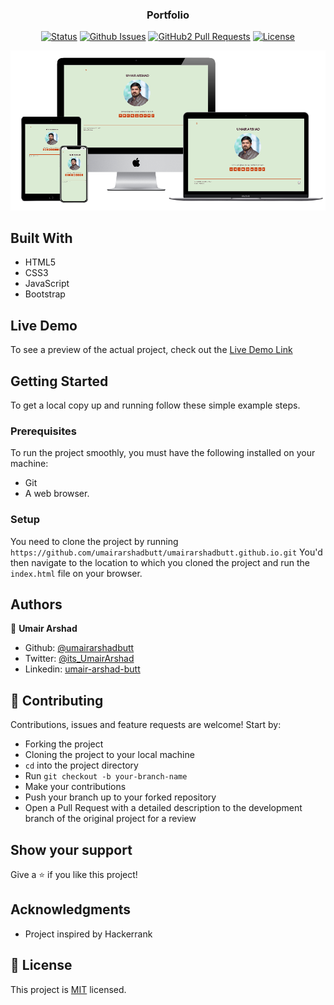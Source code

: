

<h3 align="center">Portfolio</h3>

<div align="center">

[![Status](https://img.shields.io/badge/status-active-success.svg)](https://github.com/umairarshadbutt/umairarshadbutt.github.io)
[![Github Issues](https://img.shields.io/badge/GitHub-Issues-orange)](https://github.com/umairarshadbutt/umairarshadbutt.github.io/issues)
[![GitHub2 Pull Requests](https://img.shields.io/badge/GitHub-Pull%20Requests-blue)](https://github.com/umairarshadbutt/umairarshadbutt.github.io/pulls)
[![License](https://img.shields.io/badge/license-MIT-blue.svg)](/LICENSE)
</div>


![screenshot](screen-shot.png)

## Built With

- HTML5
- CSS3
- JavaScript
- Bootstrap

## Live Demo

To see a preview of the actual project, check out the [Live Demo Link](https://umairarshad.me/)



## Getting Started

To get a local copy up and running follow these simple example steps.

### Prerequisites
To run the project smoothly, you must have the following installed on your machine:

- Git
- A web browser.

### Setup
You need to clone the project by running `https://github.com/umairarshadbutt/umairarshadbutt.github.io.git` You'd then navigate to the location to which you cloned the project and run the `index.html` file on your browser.

## Authors

👤 **Umair Arshad**

- Github: [@umairarshadbutt](https://github.com/umairarshadbutt)
- Twitter: [@its_UmairArshad](https://twitter.com/its_UmairArshad)
- Linkedin: [umair-arshad-butt](https://www.linkedin.com/in/umair-arshad-butt/)

## 🤝 Contributing

Contributions, issues and feature requests are welcome! Start by:

- Forking the project
- Cloning the project to your local machine
- `cd` into the project directory
- Run `git checkout -b your-branch-name`
- Make your contributions
- Push your branch up to your forked repository
- Open a Pull Request with a detailed description to the development branch of the original project for a review


## Show your support

Give a ⭐️ if you like this project!

## Acknowledgments

- Project inspired by Hackerrank


## 📝 License

This project is [MIT](LICENSE) licensed.
